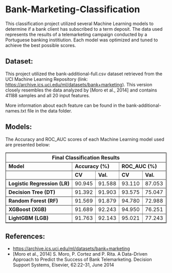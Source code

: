 # Bank-Marketing-Classification

This classification project utilized several Machine Learning models to determine if a bank client has subscribed to a term deposit. The data used represents the results of a telemarketing campaign conducted by a Portuguese banking institiution. Each model was optimized and tuned to achieve the best possible scores.

## Dataset:

This project utilized the bank-additional-full.csv dataset retrieved from the UCI Machine Learning Repository (link: https://archive.ics.uci.edu/ml/datasets/bank+marketing). This version closely resembles the data analyzed by [Moro et al., 2014] and contains 41188 samples and all 20 input features.

More information about each feature can be found in the bank-additional-names.txt file in the data folder.

## Models:

The Accuracy and ROC_AUC scores of each Machine Learning model used are presented below:

<table border = "1">
  <thead>
    <th colspan = "5">Final Classification Results</th>
  </thead>
  <tbody>
    <tr>
      <td><b>Model</b></td>
      <td colspan = "2"><b>Accuracy (%)</b></td>
      <td colspan = "2"><b>ROC_AUC (%)</b></td>
    </tr>
    <tr>
      <td><b></b></td>
      <td><b>CV</b></td>
      <td><b>Val.</b></td>
      <td><b>CV</b></td>
      <td><b>Val.</b></td>
    </tr> 
    <tr>
      <td><b>Logistic Regression (LR)</b></td>
      <td>90.945</td>
      <td>91.588</td>
      <td>93.110</td>
      <td>87.053</td>
    </tr>
    <tr>
      <td><b>Decision Tree (DT)</b></td>
      <td>91.392</td>
      <td>91.903</td>
      <td>93.575</td>
      <td>75.047</td>
    </tr>
    <tr>
      <td><b>Random Forest (RF)</b></td>
      <td>91.569</td>
      <td>91.879</td>
      <td>94.780</td>
      <td>72.988</td>
    </tr>
    <tr>
      <td><b>XGBoost (XGB)</b></td>
      <td>91.689</td>
      <td>92.243</td>
      <td>94.950</td>
      <td>76.251</td>
    </tr>
    <tr>
      <td><b>LightGBM (LGB)</b></td>
      <td>91.763</td>
      <td>92.143</td>
      <td>95.021</td>
      <td>77.243</td>
    </tr>
  </tbody>
</table>

## References:

- https://archive.ics.uci.edu/ml/datasets/bank+marketing
- [Moro et al., 2014] S. Moro, P. Cortez and P. Rita. A Data-Driven Approach to Predict the Success of Bank Telemarketing. Decision Support Systems, Elsevier, 62:22-31, June 2014
